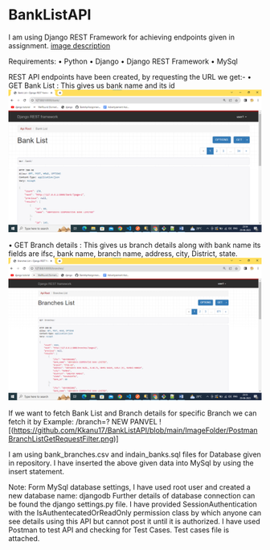 # BankListAPI

I am using Django REST Framework for achieving endpoints given in assignment.
[image description](https://github.com/Kkanu17/BankListAPI/blob/main/ImageFolder/BankListAPI.png)

Requirements:
•	Python
•	Django
•	Django REST Framework
•	MySql

REST API endpoints have been created, by requesting the URL we get:-
•	GET Bank List : This gives us bank name and its id
![image description](https://github.com/Kkanu17/BankListAPI/blob/main/ImageFolder/BankListAPI.png)


•	GET Branch details : This gives us branch details along with bank name its fields are ifsc, bank name, branch name,  address, city, District, state.
![image description](https://github.com/Kkanu17/BankListAPI/blob/main/ImageFolder/BranchListAPI.png)

If we want to fetch Bank List and Branch details for specific Branch we can fetch it by 
Example:  /branch=? NEW PANVEL
![(https://github.com/Kkanu17/BankListAPI/blob/main/ImageFolder/PostmanBranchListGetRequestFilter.png)]



I am using bank_branches.csv and indain_banks.sql files for Database given in repository. I have inserted the above given data into MySql by using the insert statement.

Note: Form MySql database settings, I have used root user and created a new database name: djangodb
Further details of database connection can be found the django settings.py file.
I have provided SessionAuthentication with the IsAuthentecatedOrReadOnly permission class by which anyone can see details using this API but cannot post it until it is authorized. 
I have used Postman to test API and checking for Test Cases. Test cases file is attached.

